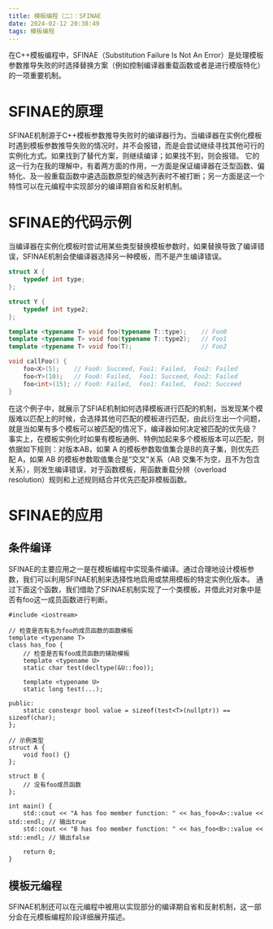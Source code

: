 ```yaml
---
title: 模板编程（二）：SFINAE
date: 2024-02-12 20:38:49
tags: 模板编程
---
```

在C++模板编程中，SFINAE（Substitution Failure Is Not An Error）是处理模板参数推导失败的时选择替换方案（例如控制编译器重载函数或者是进行模版特化）的一项重要机制。
# SFINAE的原理
SFINAE机制源于C++模板参数推导失败时的编译器行为。当编译器在实例化模板时遇到模板参数推导失败的情况时，并不会报错，而是会尝试继续寻找其他可行的实例化方式。如果找到了替代方案，则继续编译；如果找不到，则会报错。
它的这一行为在我的理解中，有着两方面的作用，一方面是保证编译器在泛型函数、偏特化、及一般重载函数中遴选函数原型的候选列表时不被打断；另一方面是这一个特性可以在元编程中实现部分的编译期自省和反射机制。
# SFINAE的代码示例
当编译器在实例化模板时尝试用某些类型替换模板参数时，如果替换导致了编译错误，SFINAE机制会使编译器选择另一种模板，而不是产生编译错误。
```cpp
struct X {
    typedef int type;
};

struct Y {
    typedef int type2;
};

template <typename T> void foo(typename T::type);    // Foo0
template <typename T> void foo(typename T::type2);   // Foo1
template <typename T> void foo(T);                   // Foo2

void callFoo() {
    foo<X>(5);    // Foo0: Succeed, Foo1: Failed,  Foo2: Failed
    foo<Y>(10);   // Foo0: Failed,  Foo1: Succeed, Foo2: Failed
    foo<int>(15); // Foo0: Failed,  Foo1: Failed,  Foo2: Succeed
}
```
在这个例子中，就展示了SFIAE机制如何选择模板进行匹配的机制，当发现某个模版难以匹配上的时候，会选择其他可匹配的模板进行匹配，由此衍生出一个问题，就是当如果有多个模板可以被匹配的情况下，编译器如何决定被匹配的优先级？
事实上，在模板实例化时如果有模板通例、特例加起来多个模板版本可以匹配，则依据如下规则：对版本AB，如果 A 的模板参数取值集合是B的真子集，则优先匹配 A，如果 AB 的模板参数取值集合是“交叉”关系（AB 交集不为空，且不为包含关系），则发生编译错误，对于函数模板，用函数重载分辨（overload resolution）规则和上述规则结合并优先匹配非模板函数。
# SFINAE的应用
## 条件编译
SFINAE的主要应用之一是在模板编程中实现条件编译。通过合理地设计模板参数，我们可以利用SFINAE机制来选择性地启用或禁用模板的特定实例化版本。
通过下面这个函数，我们借助了SFINAE机制实现了一个类模板，并借此对对象中是否有foo这一成员函数进行判断。
```
#include <iostream>

// 检查是否有名为foo的成员函数的函数模板
template <typename T>
class has_foo {
    // 检查是否有foo成员函数的辅助模板
    template <typename U>
    static char test(decltype(&U::foo));

    template <typename U>
    static long test(...);

public:
    static constexpr bool value = sizeof(test<T>(nullptr)) == sizeof(char);
};

// 示例类型
struct A {
    void foo() {}
};

struct B {
    // 没有foo成员函数
};

int main() {
    std::cout << "A has foo member function: " << has_foo<A>::value << std::endl; // 输出true
    std::cout << "B has foo member function: " << has_foo<B>::value << std::endl; // 输出false

    return 0;
}

```
## 模板元编程
SFINAE机制还可以在元编程中被用以实现部分的编译期自省和反射机制，这一部分会在元模板编程阶段详细展开描述。

